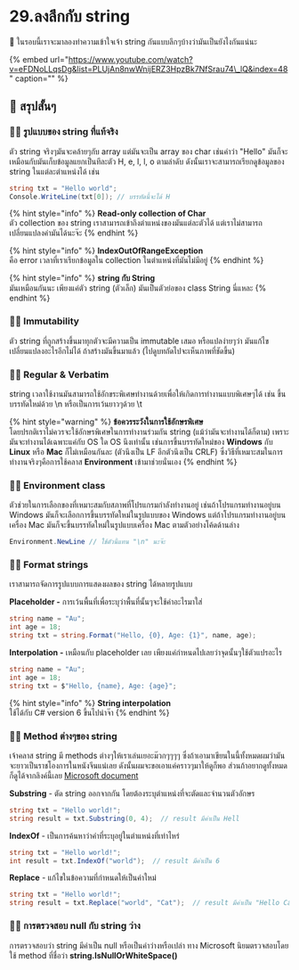 # 29.ลงลึกกับ string

💬 ในรอบนี้เราจะมาลองทำความเข้าใจเจ้า string กันแบบลึกๆบ้างว่ามันเป็นยังไงกันแน่นะ

{% embed url="https://www.youtube.com/watch?v=eFDNoLLqsDg&list=PLUjAn8nwWnijERZ3HpzBk7NfSrau74\_lQ&index=48" caption="" %}

## 🎯 สรุปสั้นๆ

### 👨‍🚀 รูปแบบของ string ที่แท้จริง

ตัว string จริงๆมันจะคล้ายๆกับ array แต่มันจะเป็น array ของ char เช่นคำว่า "Hello" มันก็จะเหมือนกับมันเก็บข้อมูลแยกเป็นทีละตัว H, e, l, l, o ตามลำดับ ดังนั้นเราจะสามารถเรียกดูข้อมูลของ string ในแต่ละตำแหน่งได้ เช่น

```csharp
string txt = "Hello world";
Console.WriteLine(txt[0]); // บรรทัดนี้จะได้ H
```

{% hint style="info" %}
**Read-only collection of Char**  
ตัว collection ของ string เราสามารถเข้าถึงตำแหน่งของมันแต่ละตัวได้ แต่เราไม่สามารถเปลี่ยนแปลงค่ามันได้นะจ๊ะ
{% endhint %}

{% hint style="info" %}
**IndexOutOfRangeException**  
คือ error เวลาที่เราเรียกข้อมูลใน collection ในตำแหน่งที่มันไม่มีอยู่
{% endhint %}

{% hint style="info" %}
**string กับ String**  
มันเหมือนกันนะ เพียงแค่ตัว string \(ตัวเล็ก\) มันเป็นตัวย่อของ class String นี่แหละ
{% endhint %}

### 👨‍🚀 Immutability

ตัว string ที่ถูกสร้างขึ้นมาทุกตัวจะมีความเป็น immutable เสมอ หรือแปลง่ายๆว่า มันแก้ไขเปลี่ยนแปลงอะไรอีกไม่ได้ ถ้าสร้างมันขึ้นมาแล้ว \(ไปดูบทถัดไปจะเห็นภาพที่ชัดขึ้น\)

### 👨‍🚀 Regular & Verbatim

string เวลาใช้งานมันสามารถใช้อักขระพิเศษทำงานด้วยเพื่อให้เกิดการทำงานแบบพิเศษๆได้ เช่น ขึ้นบรรทัดใหม่ด้วย \n หรือเป็นการเว้นยาวๆด้วย \t

{% hint style="warning" %}
**ข้อควรระวังในการใช้อักษรพิเศษ**  
โดยปรกติเราไม่ควรจะใช้อักษรพิเศษในการทำงานร่วมกัน string \(แม้ว่ามันจะทำงานได้ก็ตาม\) เพราะมันจะทำงานได้เฉพาะแค่กับ OS ใด OS นึงเท่านั้น เช่นการขึ้นบรรทัดใหม่ของ **Windows** กับ **Linux** หรือ **Mac** ก็ไม่เหมือนกันละ \(ตัวนึงเป็น LF อีกตัวนึงเป็น CRLF\) ซึ่งวิธีที่เหมาะสมในการทำงานจริงๆคือการใช้คลาส **Environment** เข้ามาช่วยนั่นเอง
{% endhint %}

### 👨‍🚀 Environment class

ตัวช่วยในการเลือกของที่เหมาะสมกับสภาพที่โปรแกรมกำลังทำงานอยู่ เช่นถ้าโปรแกรมทำงานอยู่บน Windows มันก็จะเลือกการขึ้นบรรทัดใหม่ในรูปแบบของ Windows แต่ถ้าโปรแกรมทำงานอยู่บนเครื่อง Mac มันก็จะขึ้นบรรทัดใหม่ในรูปแบบเครื่อง Mac ตามตัวอย่างโค้ดด้านล่าง

```csharp
Environment.NewLine // ใช้ตัวนี้แทน "\n" นะจ๊ะ
```

### 👨‍🚀 Format strings

เราสามารถจัดการรูปแบบการแสดงผลของ string ได้หลายรูปแบบ

**Placeholder -** การเว้นพื้นที่เพื่อระบุว่าพื้นที่นั้นๆจะใช้ค่าอะไรมาใส่

```csharp
string name = "Au";
int age = 18;
string txt = string.Format("Hello, {0}, Age: {1}", name, age);
```

**Interpolation -** เหมือนกับ placeholder เลย เพียงแค่กำหนดไปเลยว่าจุดนั้นๆใช้ตัวแปรอะไร

```csharp
string name = "Au";
int age = 18;
string txt = $"Hello, {name}, Age: {age}";
```

{% hint style="info" %}
**String interpolation**  
ใช้ได้กับ C\# version 6 ขึ้นไปน่าจ๊า
{% endhint %}

### 👨‍🚀 Method ต่างๆของ string

เจ้าคลาส string มี methods ต่างๆให้เราเล่นเยอะม๊วกๆๆๆๆ ซึ่งถ้าเอามาเขียนในนี้ทั้งหมดผมว่ามันจะยาวเป็นราชโองการในหนังจีนแน่เลย ดังนั้นผมจะขอเอาแค่คราวๆมาให้ดูก็พอ ส่วนถ้าอยากดูทั้งหมดก็ดูได้จากลิงค์นี้เลย [Microsoft document](https://docs.microsoft.com/en-us/dotnet/api/system.string?view=netcore-2.2#methods)

**Substring** - ตัด string ออกจากกัน โดยต้องระบุตำแหน่งที่จะตัดและจำนวนตัวอักษร

```csharp
string txt = "Hello world!";
string result = txt.Substring(0, 4);  // result มีค่าเป็น Hell
```

**IndexOf** - เป็นการค้นหาว่าคำที่ระบุอยู่ในตำแหน่งที่เท่าไหร่

```csharp
string txt = "Hello world!";
int result = txt.IndexOf("world");  // result มีค่าเป็น 6
```

**Replace** - แก้ไขในข้อความที่กำหนดให้เป็นค่าใหม่

```csharp
string txt = "Hello world!";
string result = txt.Replace("world", "Cat");  // result มีค่าเป็น "Hello Cat"
```

### 👨‍🚀 การตรวจสอบ null กับ string ว่าง

การตรวจสอบว่า string มีค่าเป็น null หรือเป็นค่าว่างหรือเปล่า ทาง Microsoft นิยมตรวจสอบโดยใช้ method ที่ชื่อว่า **string.IsNullOrWhiteSpace\(\)**


